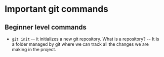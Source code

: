 # Important git commands

## Beginner level commands

- `git init` -- it initializes a new git repository. What is a repository? -- It is a folder managed by git where we can track all
  the changes we are making in the project.
